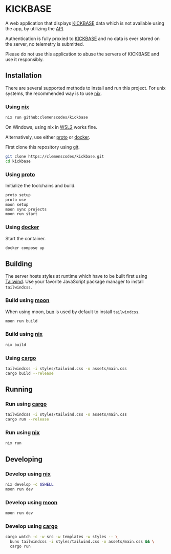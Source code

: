 # KICKBASE

A web application that displays [KICKBASE](https://kickbase.com)
data which is not available using the app, by utilizing the [API](https://kevinskyba.github.io/kickbase-api-doc/index.html).

Authentication is fully proxied to [KICKBASE](https://kickbase.com)
and no data is ever stored on the server, no telemetry is submitted.

Please do not use this application to abuse the servers of KICKBASE
and use it responsibly.

## Installation

There are several supported methods to install and run this project.
For unix systems, the recommended way is to use [nix](https://nixos.org/download/#download-nix).

### Using [nix](https://nixos.org/download/#download-nix)

```sh
nix run github:clemenscodes/kickbase
```

On Windows, using nix in [WSL2](https://learn.microsoft.com/de-de/windows/wsl/about#what-is-wsl-2)
works fine.

Alternatively, use either [proto](https://moonrepo.dev/docs/proto) or [docker](https://www.docker.com/).

First clone this repository using [git](https://git-scm.com/).

```sh
git clone https://clemenscodes/kickbase.git
cd kickbase
```

### Using [proto](https://moonrepo.dev/docs/proto/install)

Initialize the toolchains and build.

```sh
proto setup
proto use
moon setup
moon sync projects
moon run start
```

### Using [docker](https://docs.docker.com/engine/install/)

Start the container.

```sh
docker compose up
```

## Building

The server hosts styles at runtime which have to be built first using [Tailwind](https://tailwindcss.com/).
Use your favorite JavaScript package manager to install `tailwindcss`.

### Build using [moon](https://moonrepo.dev/docs)

When using moon, [bun](https://bun.sh/) is used by default to install `tailwindcss`.

```sh
moon run build
```

### Build using [nix](https://nixos.org/download/#download-nix)

```sh
nix build
```

### Using [cargo](https://doc.rust-lang.org/cargo/getting-started/installation.html)

```sh
tailwindcss -i styles/tailwind.css -o assets/main.css
cargo build --release
```

## Running

### Run using [cargo](https://doc.rust-lang.org/cargo/getting-started/installation.html)

```sh
tailwindcss -i styles/tailwind.css -o assets/main.css
cargo run --release
```

### Run using [nix](https://nixos.org/download/#download-nix)

```sh
nix run
```

## Developing

### Develop using [nix](https://nixos.org/download/#download-nix)

```sh
nix develop -c $SHELL
moon run dev
```

### Develop using [moon](https://moonrepo.dev/docs)

```sh
moon run dev
```

### Develop using [cargo](https://doc.rust-lang.org/cargo/getting-started/installation.html)

```sh
cargo watch -c -w src -w templates -w styles -- \
  bunx tailwindcss -i styles/tailwind.css -o assets/main.css && \
  cargo run
```
